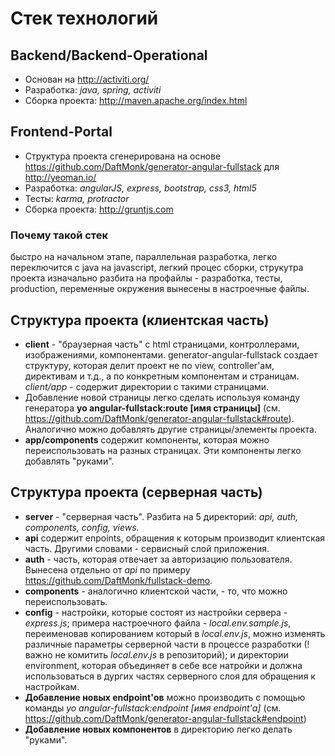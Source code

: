# Стек технологий

## Backend/Backend-Operational
 - Основан на http://activiti.org/
 - Разработка: <i>java, spring, activiti</i> 
 - Сборка проекта: http://maven.apache.org/index.html

## Frontend-Portal
 - Структура проекта сгенерирована на основе https://github.com/DaftMonk/generator-angular-fullstack для http://yeoman.io/
 - Разработка: <i>angularJS, express, bootstrap, css3, html5</i> 
 - Тесты: <i>karma, protractor</i> 
 - Сборка проекта: http://gruntjs.com

### Почему такой стек
быстро на начальном этапе, параллельная разработка, легко переключится с java на javascript, легкий процес сборки, струкутра проекта изначально разбита на профайлы - разработка, тесты, production, переменные окружения вынесены в настроечные файлы. 

## Структура проекта (клиентская часть)
 - **client** - "браузерная часть" с html страницами, контроллерами, изображениями, компонентами. generator-angular-fullstack создает структуру, которая делит проект не по view, controller'ам, директивам и  т.д., а по конкретным компонентам и страницам. <i>client/app</i> - содержит директории с такими страницами. 
 - Добавление новой страницы легко сделать используя команду генератора **yo angular-fullstack:route [имя страницы]** (см. https://github.com/DaftMonk/generator-angular-fullstack#route). Аналогично можно добавлять другие страницы/элементы проекта. 
 - **app/components** содержит компоненты, которая можно переиспользовать на разных страницах. Эти компоненты легко добавлять "руками".

## Структура проекта (серверная часть)
 - **server** - "серверная часть". Разбита на 5 директорий: <i>api, auth, components, config, views.</i> 
 - **api** содержит enpoints, обращения к которым производит клиентская часть. Другими словами - сервисный слой приложения. 
 - **auth** - часть, которая отвечает за авторизацию пользователя. Вынесена отдельно от <i>api</i> по примеру https://github.com/DaftMonk/fullstack-demo. 
 - **components** - аналогично клиентской части, - то, что можно переиспользовать. 
 - **config** - настройки, которые состоят из настройки сервера - <i>express.js</i>; примера настроечного файла - <i>local.env.sample.js</i>, переименовав копированием который в <i>local.env.js</i>, можно изменять различные параметры серверной части в процессе разработки (! важно не комитить <i>local.env.js</i> в репозиторий); и директории environment, которая объединяет в себе все натройки и должна использоваться в дургих частях серверного слоя для обращения к настройкам.
 - **Добавление новых endpoint'ов** можно производить с помощью команды <i>yo angular-fullstack:endpoint [имя endpoint'а]</i> (см. https://github.com/DaftMonk/generator-angular-fullstack#endpoint)
 - **Добавление новых компонентов** в директорию легко делать "руками".
